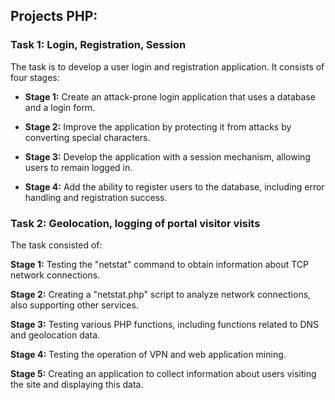 ## Projects PHP:

### Task 1: Login, Registration, Session

The task is to develop a user login and registration application. It consists of four stages:

- **Stage 1:** Create an attack-prone login application that uses a database and a login form.

- **Stage 2:** Improve the application by protecting it from attacks by converting special characters.

- **Stage 3:** Develop the application with a session mechanism, allowing users to remain logged in.

- **Stage 4:** Add the ability to register users to the database, including error handling and registration success.


### Task 2: Geolocation, logging of portal visitor visits

The task consisted of:

**Stage 1:** Testing the "netstat" command to obtain information about TCP network connections.

**Stage 2:** Creating a "netstat.php" script to analyze network connections, also supporting other services.

**Stage 3:** Testing various PHP functions, including functions related to DNS and geolocation data.

**Stage 4:** Testing the operation of VPN and web application mining.

**Stage 5:** Creating an application to collect information about users visiting the site and displaying this data.
